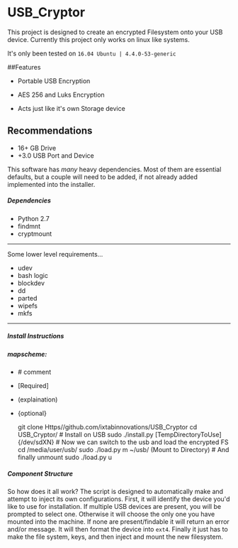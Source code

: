 # USB_Cryptor
This project is designed to create an encrypted Filesystem onto your USB device.
Currently this project only works on linux like systems.

It's only been tested on `16.04 Ubuntu | 4.4.0-53-generic`


##Features 

  - Portable USB Encryption
  
  - AES 256 and Luks Encryption

  - Acts just like it's own Storage device


## Recommendations

  - 16+ GB Drive
  - +3.0 USB Port and Device
  

This software has *many* heavy dependencies. Most of them are essential defaults, but a couple will need to be added, if not already added implemented into the installer.


##### Dependencies

  - Python 2.7
  - findmnt
  - cryptmount
  
  ---
Some lower level requirements...

  - udev
  - bash logic
  - blockdev
  - dd
  - parted
  - wipefs
  - mkfs

  ---
  
##### Install Instructions
##### mapscheme:
  
  - \# comment
  - [Required]
  - (explaination)
  - {optional}


    

    git clone Https//github.com/ixtabinnovations/USB_Cryptor
    cd USB_Cryptor/
    \# Install on USB
    sudo ./install.py [TempDirectoryToUse] {/dev/sdXN}
    \# Now we can switch to the usb and load the encrypted FS
    cd /media/user/usb/
    sudo ./load.py m ~/usb/ (Mount to Directory)
    \# And finally unmount
    sudo ./load.py u
    
##### Component Structure
So how does it all work? The script is designed to automatically make and attempt to inject its own configurations. First, it will identify the device you'd like to use for installation. If multiple USB devices are present, you will be prompted to select one. Otherwise it will choose the only one you have mounted into the machine. If none are present/findable it will return an error and/or message. It will then format the device into `ext4`. Finally it just has to make the file system, keys, and then inject and mount the new filesystem.


